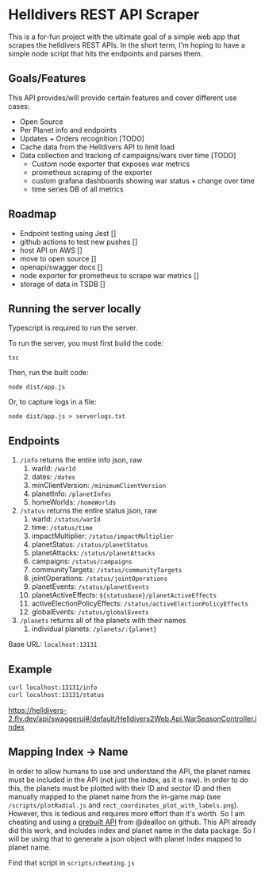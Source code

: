 # Helldivers REST API Scraper

This is a for-fun project with the ultimate goal of a simple web app that scrapes the helldivers REST APIs. In the short term, I'm hoping to have a simple node script that hits the endpoints and parses them.

## Goals/Features

This API provides/will provide certain features and cover different use cases:

- Open Source
- Per Planet info and endpoints
- Updates + Orders recognition [TODO]
- Cache data from the Helldivers API to limit load
- Data collection and tracking of campaigns/wars over time [TODO]
  - Custom node exporter that exposes war metrics
  - prometheus scraping of the exporter
  - custom grafana dashboards showing war status + change over time
  - time series DB of all metrics

## Roadmap

- Endpoint testing using Jest []
- github actions to test new pushes []
- host API on AWS []
- move to open source []
- openapi/swagger docs []
- node exporter for prometheus to scrape war metrics []
- storage of data in TSDB []

## Running the server locally

Typescript is required to run the server.

To run the server, you must first build the code:

```
tsc
```

Then, run the built code:
```
node dist/app.js
```

Or, to capture logs in a file: 

```
node dist/app.js > serverlogs.txt
```

## Endpoints

1. `/info` returns the entire info json, raw
   1. warId: `/warId`
   2. dates: `/dates`
   3. minClientVersion: `/minimumClientVersion`
   4. planetInfo: `/planetInfos`
   5. homeWorlds: `/homeWorlds`
2. `/status` returns the entire status json, raw
   1. warId: `/status/warId`
   1. time: `/status/time`
   2. impactMultiplier: `/status/impactMultiplier`
   3. planetStatus: `/status/planetStatus`
   4. planetAttacks: `/status/planetAttacks`
   5. campaigns: `/status/campaigns`
   6. communityTargets: `/status/communityTargets`
   7. jointOperations: `/status/jointOperations`
   8. planetEvents: `/status/planetEvents`
   9. planetActiveEffects: `${statusbase}/planetActiveEffects`
   10. activeElectionPolicyEffects: `/status/activeElectionPolicyEffects`
   11. globalEvents: `/status/globalEvents`
3. `/planets` returns all of the planets with their names
   1. individual planets: `/planets/:{planet}`

Base URL: `localhost:13131`

## Example

```bash
curl localhost:13131/info
curl localhost:13131/status
```

https://helldivers-2.fly.dev/api/swaggerui#/default/Helldivers2Web.Api.WarSeasonController.index

## Mapping Index -> Name

In order to allow humans to use and understand the API, the planet names must be included in the API (not just the index, as it is raw). In order to do this, the planets must be plotted with their ID and sector ID and then manually mapped to the planet name from the in-game map (see `/scripts/plotRadial.js` and `rect_coordinates_plot_with_labels.png`). However, this is tedious and requires more effort than it's worth. So I am cheating and using a [prebuilt API](https://github.com/dealloc/helldivers2-api) from @dealloc on github. This API already did this work, and includes index and planet name in the data package. So I will be using that to generate a json object with planet index mapped to planet name.

Find that script in `scripts/cheating.js`